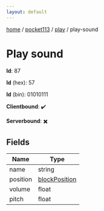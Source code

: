 ```yaml
---
layout: default
---
```


[home](/)  /  [pocket113](/protocol/pocket113)  /  [play](/protocol/pocket113/play)  /  play-sound

# Play sound

**Id**: 87

**Id** (hex): 57

**Id** (bin): 01010111

**Clientbound**: ✔️

**Serverbound**: ✖️

## Fields

Name | Type
---|---
name | string
position | [blockPosition](/protocol/pocket113/types/block-position)
volume | float
pitch | float

